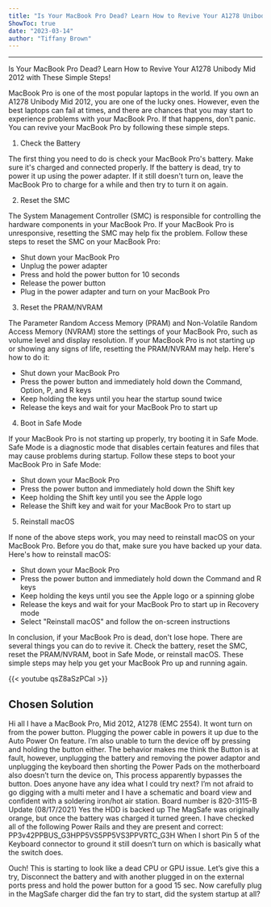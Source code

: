 ```yaml
---
title: "Is Your MacBook Pro Dead? Learn How to Revive Your A1278 Unibody Mid 2012 with These Simple Steps!"
ShowToc: true 
date: "2023-03-14"
author: "Tiffany Brown"
---
```

*****
Is Your MacBook Pro Dead? Learn How to Revive Your A1278 Unibody Mid 2012 with These Simple Steps!

MacBook Pro is one of the most popular laptops in the world. If you own an A1278 Unibody Mid 2012, you are one of the lucky ones. However, even the best laptops can fail at times, and there are chances that you may start to experience problems with your MacBook Pro. If that happens, don't panic. You can revive your MacBook Pro by following these simple steps.

1. Check the Battery

The first thing you need to do is check your MacBook Pro's battery. Make sure it's charged and connected properly. If the battery is dead, try to power it up using the power adapter. If it still doesn't turn on, leave the MacBook Pro to charge for a while and then try to turn it on again.

2. Reset the SMC

The System Management Controller (SMC) is responsible for controlling the hardware components in your MacBook Pro. If your MacBook Pro is unresponsive, resetting the SMC may help fix the problem. Follow these steps to reset the SMC on your MacBook Pro:

- Shut down your MacBook Pro
- Unplug the power adapter
- Press and hold the power button for 10 seconds
- Release the power button
- Plug in the power adapter and turn on your MacBook Pro

3. Reset the PRAM/NVRAM

The Parameter Random Access Memory (PRAM) and Non-Volatile Random Access Memory (NVRAM) store the settings of your MacBook Pro, such as volume level and display resolution. If your MacBook Pro is not starting up or showing any signs of life, resetting the PRAM/NVRAM may help. Here's how to do it:

- Shut down your MacBook Pro
- Press the power button and immediately hold down the Command, Option, P, and R keys
- Keep holding the keys until you hear the startup sound twice
- Release the keys and wait for your MacBook Pro to start up

4. Boot in Safe Mode

If your MacBook Pro is not starting up properly, try booting it in Safe Mode. Safe Mode is a diagnostic mode that disables certain features and files that may cause problems during startup. Follow these steps to boot your MacBook Pro in Safe Mode:

- Shut down your MacBook Pro
- Press the power button and immediately hold down the Shift key
- Keep holding the Shift key until you see the Apple logo
- Release the Shift key and wait for your MacBook Pro to start up

5. Reinstall macOS

If none of the above steps work, you may need to reinstall macOS on your MacBook Pro. Before you do that, make sure you have backed up your data. Here's how to reinstall macOS:

- Shut down your MacBook Pro
- Press the power button and immediately hold down the Command and R keys
- Keep holding the keys until you see the Apple logo or a spinning globe
- Release the keys and wait for your MacBook Pro to start up in Recovery mode
- Select "Reinstall macOS" and follow the on-screen instructions

In conclusion, if your MacBook Pro is dead, don't lose hope. There are several things you can do to revive it. Check the battery, reset the SMC, reset the PRAM/NVRAM, boot in Safe Mode, or reinstall macOS. These simple steps may help you get your MacBook Pro up and running again.

{{< youtube qsZ8aSzPCaI >}} 



## Chosen Solution
 Hi all
I have a MacBook Pro, Mid 2012, A1278 (EMC 2554).  It wont turn on from the power button.  Plugging the power cable in powers it up due to the Auto Power On feature.  I’m also unable to turn the device off by pressing and holding the button either.
The behavior makes me think the Button is at fault, however, unplugging the battery and removing the power adaptor and unplugging the keyboard then shorting the Power Pads on the motherboard also doesn’t turn the device on, This process apparently bypasses the button. Does anyone have any idea what I could try next?
I’m not afraid to go digging with a multi meter and I have a schematic and board view and confident with a soldering iron/hot air station.
Board number is  820-3115-B
Update (08/17/2021)
Yes the HDD is backed up
The MagSafe was originally orange, but once the battery was charged it turned green.
I have checked all of the following Power Rails and they are present and correct:
PP3v42PPBUS_G3HPP5VS5PP5VS3PPVRTC_G3H
When I short Pin 5 of the Keyboard connector to ground it still doesn’t turn on which is basically what the switch does.

 Ouch! This is starting to look like a dead CPU or GPU issue.
Let’s give this a try, Disconnect the battery and with another plugged in on the external ports press and hold the power button for a good 15 sec. Now carefully plug in the MagSafe charger did the fan try to start, did the system startup at all?




